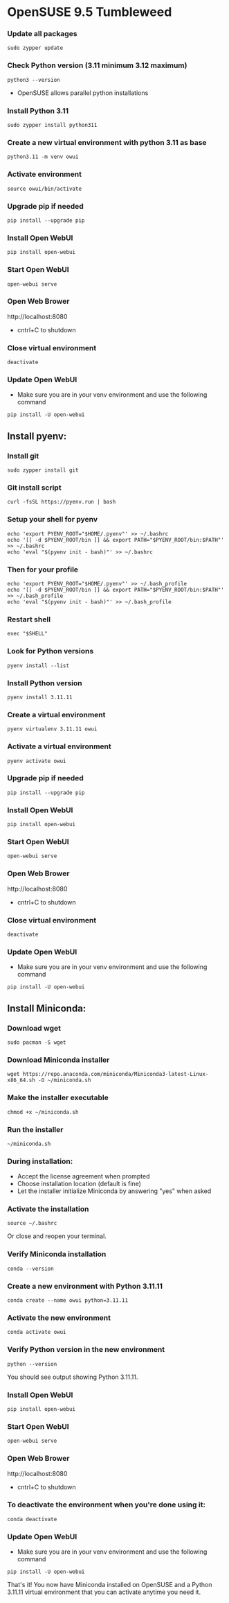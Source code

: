 # OpenSUSE 9.5 Tumbleweed
### Update all packages
```
sudo zypper update
```

### Check Python version (3.11 minimum 3.12 maximum)
```
python3 --version
```

- OpenSUSE allows parallel python installations

### Install Python 3.11
```
sudo zypper install python311
```

### Create a new virtual environment with python 3.11 as base
```
python3.11 -m venv owui
```

### Activate environment
```
source owui/bin/activate
```

### Upgrade pip if needed
```
pip install --upgrade pip
```

### Install Open WebUI
```
pip install open-webui
```

### Start Open WebUI
```
open-webui serve
```

### Open Web Brower
http://localhost:8080
* cntrl+C to shutdown

### Close virtual environment
```
deactivate
```

### Update Open WebUI
- Make sure you are in your venv environment and use the following command
```
pip install -U open-webui
```

## Install pyenv:
### Install git
```
sudo zypper install git
```

### Git install script
```
curl -fsSL https://pyenv.run | bash
```

### Setup your shell for pyenv
```
echo 'export PYENV_ROOT="$HOME/.pyenv"' >> ~/.bashrc
echo '[[ -d $PYENV_ROOT/bin ]] && export PATH="$PYENV_ROOT/bin:$PATH"' >> ~/.bashrc
echo 'eval "$(pyenv init - bash)"' >> ~/.bashrc
```

### Then for your profile
```
echo 'export PYENV_ROOT="$HOME/.pyenv"' >> ~/.bash_profile
echo '[[ -d $PYENV_ROOT/bin ]] && export PATH="$PYENV_ROOT/bin:$PATH"' >> ~/.bash_profile
echo 'eval "$(pyenv init - bash)"' >> ~/.bash_profile
```

### Restart shell
```
exec "$SHELL"
```

### Look for Python versions
```
pyenv install --list
```

### Install Python version
```
pyenv install 3.11.11
```

### Create a virtual environment
```
pyenv virtualenv 3.11.11 owui
```

### Activate a virtual environment
```
pyenv activate owui
```

### Upgrade pip if needed
```
pip install --upgrade pip
```

### Install Open WebUI
```
pip install open-webui
```

### Start Open WebUI
```
open-webui serve
```

### Open Web Brower
http://localhost:8080
* cntrl+C to shutdown

### Close virtual environment
```
deactivate
```

### Update Open WebUI
- Make sure you are in your venv environment and use the following command
```
pip install -U open-webui
```

## Install Miniconda:
### Download wget
```
sudo pacman -S wget
```

### Download Miniconda installer
```
wget https://repo.anaconda.com/miniconda/Miniconda3-latest-Linux-x86_64.sh -O ~/miniconda.sh
```

### Make the installer executable
```
chmod +x ~/miniconda.sh
```

### Run the installer
```
~/miniconda.sh
```

### During installation:
- Accept the license agreement when prompted
- Choose installation location (default is fine)
- Let the installer initialize Miniconda by answering "yes" when asked

### Activate the installation
```
source ~/.bashrc
```

Or close and reopen your terminal.

### Verify Miniconda installation
```
conda --version
```

### Create a new environment with Python 3.11.11
```
conda create --name owui python=3.11.11
```

### Activate the new environment
```
conda activate owui
```

### Verify Python version in the new environment
```
python --version
```

You should see output showing Python 3.11.11.

### Install Open WebUI
```
pip install open-webui
```

### Start Open WebUI
```
open-webui serve
```

### Open Web Brower
http://localhost:8080
* cntrl+C to shutdown

### To deactivate the environment when you're done using it:
```
conda deactivate
```

### Update Open WebUI
- Make sure you are in your venv environment and use the following command
```
pip install -U open-webui
```

That's it! You now have Miniconda installed on OpenSUSE and a Python 3.11.11 virtual environment that you can activate anytime you need it.